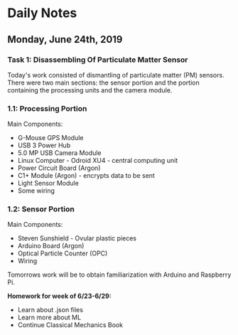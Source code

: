 # Daily Notes

## Monday, June 24th, 2019

### Task 1: Disassembling Of Particulate Matter Sensor

Today's work consisted of dismantling of particulate matter (PM) sensors. There were two main sections: the sensor portion and the portion containing the processing units and the camera module.

### 1.1: Processing Portion

Main Components:

* G-Mouse GPS Module
* USB 3 Power Hub
* 5.0 MP USB Camera Module
* Linux Computer - Odroid XU4 - central computing unit
* Power Circuit Board (Argon)
* C1+ Module (Argon) - encrypts data to be sent
* Light Sensor Module
* Some wiring

### 1.2: Sensor Portion

Main Components:

* Steven Sunshield - Ovular plastic pieces
* Arduino Board (Argon)
* Optical Particle Counter (OPC)
* Wiring

Tomorrows work will be to obtain familiarization with Arduino and Raspberry Pi.

**Homework for week of 6/23-6/29:**
* Learn about .json files
* Learn more about ML
* Continue Classical Mechanics Book
